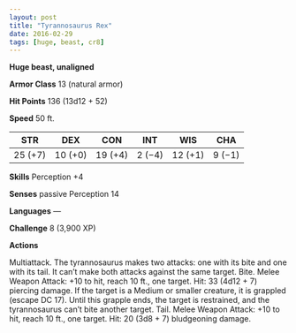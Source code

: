 ```yaml
---
layout: post
title: "Tyrannosaurus Rex"
date: 2016-02-29
tags: [huge, beast, cr8]
---
```


**Huge beast, unaligned**

**Armor Class** 13 (natural armor)

**Hit Points** 136 (13d12 + 52)

**Speed** 50 ft.

|   STR   |   DEX   |   CON   |   INT   |   WIS   |   CHA   |
|:-----:|:-----:|:-----:|:-----:|:-----:|:-----:|
| 25 (+7) | 10 (+0) | 19 (+4) | 2 (−4) | 12 (+1) | 9 (−1) |

**Skills** Perception +4 

**Senses** passive Perception 14 

**Languages** — 

**Challenge** 8 (3,900 XP)

**Actions** 

Multiattack. The tyrannosaurus makes two attacks: one with its bite and one with its tail. It can’t make both attacks against the same target. Bite. Melee Weapon Attack: +10 to hit, reach 10 ft., one target. Hit: 33 (4d12 + 7) piercing damage. If the target is a Medium or smaller creature, it is grappled (escape DC 17). Until this grapple ends, the target is restrained, and the tyrannosaurus can’t bite another target. Tail. Melee Weapon Attack: +10 to hit, reach 10 ft., one target. Hit: 20 (3d8 + 7) bludgeoning damage.